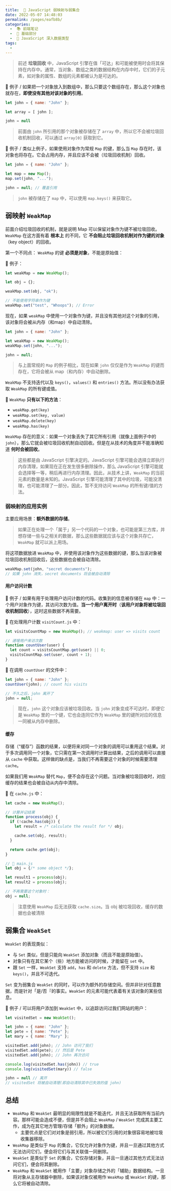 ```yaml
---
title:  🔄 JavaScript 弱映射与弱集合
date: 2022-05-07 14:48:03
permalink: /pages/eafb8b/
categories:
  -  📚 前端笔记
  -  🚶 基础部分
  -  📕 JavaScript 深入数据类型
tags:
  - 
---
```

> 前述 **垃圾回收** 中，JavaScript 引擎在值「可达」和可能被使用时会将其保持在内存中。通常，当对象、数组之类的数据结构在内存中时，它们的子元素，如对象的属性、数组的元素都被认为是可达的。



🌰 例子 / 如果把一个对象放入到数组中，那么只要这个数组存在，那么这个对象也就存在，**即使没有其他对该对象的引用**。

```js
let john = { name: "John" };

let array = [ john ];

john = null
```

> 前面由 `john` 所引用的那个对象被存储在了 `array` 中，所以它不会被垃圾回收机制回收，可以通过 `array[0]` 获取到它。



🌰 例子 / 类似上例子，如果使用对象作为常规 `Map` 的键，那么当 `Map` 存在时，该对象也将存在。它会占用内存，并且应该不会被（垃圾回收机制）回收。

```js
let john = { name: "John" };

let map = new Map();
map.set(john, "...");

john = null; // 覆盖引用
```

> `john` 被存储在了 `map` 中，可以使用 `map.keys()` 来获取它。



## 弱映射 `WeakMap`

前面介绍垃圾回收的机制，就是说明 Map 可以保留对象作为键不被垃圾回收。`WeakMap` 在这方面有着 **根本上** 的不同，它 **不会阻止垃圾回收机制对作为键的对象**（key object）的回收。



第一个不同点： `WeakMap` 的键 **必须是对象**，不能是原始值：

🌰 例子：

```js
let weakMap = new WeakMap();

let obj = {};

weakMap.set(obj, "ok"); 

// 不能使用字符串作为键
weakMap.set("test", "Whoops"); // Error
```



现在，如果 `weakMap` 中使用一个对象作为键，并且没有其他对这个对象的引用，该对象将会被从内存（和map）中自动清除。

```js
let john = { name: "John" };

let weakMap = new WeakMap();
weakMap.set(john, "...");

john = null;
```

> 与上面常规的 `Map` 的例子相比，现在如果 `john` 仅仅是作为 `WeakMap` 的键而存在，它将会被从 map（和内存）中自动删除。



`WeakMap` 不支持迭代以及 `keys()`，`values()` 和 `entries()` 方法。所以没有办法获取 `WeakMap` 的所有键或值。

:apple: `WeakMap` **只有以下的方法**：

- `weakMap.get(key)`
- `weakMap.set(key, value)`
- `weakMap.delete(key)`
- `weakMap.has(key)`



`WeakMap` 存在的意义：如果一个对象丢失了其它所有引用（就像上面例子中的 `john`），那么它就会被垃圾回收机制自动回收。但是在从技术的角度并不能准确知道 **何时会被回收**。

> 这些都是由 JavaScript 引擎决定的。JavaScript 引擎可能会选择立即执行内存清理，如果现在正在发生很多删除操作，那么 JavaScript 引擎可能就会选择等一等，稍后再进行内存清理。因此，从技术上讲，`WeakMap` 的当前元素的数量是未知的。JavaScript 引擎可能清理了其中的垃圾，可能没清理，也可能清理了一部分。因此，暂不支持访问 `WeakMap` 的所有键/值的方法。



### 弱映射的应用实例

主要应用场景：**额外数据的存储**。

> 如果正在处理一个「属于」另一个代码的一个对象，也可能是第三方库，并想存储一些与之相关的数据，那么这些数据就应该与这个对象共存亡，`WeakMap` 就可以派上用场。

将这项数据放进 `WeakMap` 中，并使用该对象作为这些数据的键，那么当该对象被垃圾回收机制回收后，这些数据也会被自动清除。

```js
weakMap.set(john, "secret documents");
// 如果 john 消失，secret documents 将会被自动清除
```



#### 用户访问计数

🌰 例子 / 如果有用于处理用户访问计数的代码。收集到的信息被存储在 `map` 中：一个用户对象作为键，其访问次数为值。**当一个用户离开时**（**该用户对象将被垃圾回收机制回收**），这时这些数据不再需要。

📃 在处理用户计数 `visitCount.js` 中：

```js
let visitsCountMap = new WeakMap(); // weakmap: user => visits count

// 递增用户来访次数
function countUser(user) {
  let count = visitsCountMap.get(user) || 0;
  visitsCountMap.set(user, count + 1);
}
```

📃 在调用 `countUser` 的文件中：
```js
let john = { name: "John" };
countUser(john); // count his visits

// 不久之后，john 离开了
john = null;
```

> 现在，`john` 这个对象应该被垃圾回收。当 `john` 对象变成不可达时，即便它是 `WeakMap` 里的一个键，它也会连同它作为 `WeakMap` 里的键所对应的信息一同被从内存中删除。



#### 缓存

存储（“缓存”）函数的结果，以便将来对同一个对象的调用可以重用这个结果。对于多次调用同一个对象，它只需在第一次调用时计算出结果，之后的调用可以直接从 `cache` 中获取。这样做的缺点是，当我们不再需要这个对象的时候需要清理 `cache`。

如果我们用 `WeakMap` 替代 `Map`，便不会存在这个问题。当对象被垃圾回收时，对应缓存的结果也会被自动从内存中清除。



📁 在 `cache.js` 中：

```js
let cache = new WeakMap();

// 计算并记结果
function process(obj) {
  if (!cache.has(obj)) {
    let result = /* calculate the result for */ obj;

    cache.set(obj, result);
  }

  return cache.get(obj);
}

// 📁 main.js
let obj = {/* some object */};

let result1 = process(obj);
let result2 = process(obj);

// 不再需要这个对象时：
obj = null;
```

> 注意使用 `WeakMap` 后无法获取 `cache.size`。当 obj 被垃圾回收，缓存的数据也会被清除





## 弱集合 `WeakSet` 

`WeakSet` 的表现类似：

- 与 `Set` 类似，但是只能向 `WeakSet` 添加对象（而且不能是原始值）。
- 对象只有在其它某个（些）地方能被访问的时候，才能留在 `set` 中。
- 跟 `Set` 一样，`WeakSet` 支持 `add`，`has` 和 `delete` 方法，但不支持 `size` 和 `keys()`，并且不可迭代。



`Set` 变为弱集合 `WeakSet` 的同时，可以作为额外的存储空间。但并非针对任意数据，而是针对「是/否『的事实。`WeakSet` 的元素可能代表着有关该对象的某些信息。



🌰 例子 / 可以将用户添加到 `WeakSet` 中，以追踪访问过我们网站的用户：

```js
let visitedSet = new WeakSet();

let john = { name: "John" };
let pete = { name: "Pete" };
let mary = { name: "Mary" };

visitedSet.add(john); // John 访问了我们
visitedSet.add(pete); // 然后是 Pete
visitedSet.add(john); // John 再次访问

console.log(visitedSet.has(john)) // true
console.log(visitedSet(mary)) // false

john = null // 离开
// visitedSet 将被自动清理(即自动清除其中已失效的值 john)
```



## 总结

+ `WeakMap` 和 `WeakSet` 最明显的局限性就是不能迭代，并且无法获取所有当前内容。那样可能会造成不便，但是并不会阻止 `WeakMap` / `WeakSet` 完成其主要工作，成为在其它地方管理/存储「额外」的对象数据。
  + 主要优点是它们对对象是弱引用，所以被它们引用的对象很容易地被垃圾收集器移除。
+ `WeakMap` 是类似于 `Map` 的集合，它仅允许对象作为键，并且一旦通过其他方式无法访问它们，便会将它们与其关联值一同删除。
+ `WeakSet` 是类似于 `Set` 的集合，它仅存储对象，并且一旦通过其他方式无法访问它们，便会将其删除。
+ `WeakMap` 和 `WeakSet` 被用作「主要」对象存储之外的「辅助」数据结构。一旦将对象从主存储器中删除，如果该对象仅被用作 `WeakMap` 或 `WeakSet` 的键，那么它将被自动清除。



